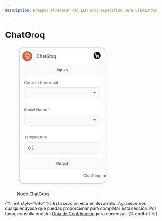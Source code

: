```yaml
---
description: Wrapper alrededor del LLM Groq específico para LlamaIndex.
---
```


# ChatGroq

<figure><img src="../../../../.gitbook/assets/up-015.png" alt="" width="299"><figcaption><p>Nodo ChatGroq</p></figcaption></figure>

{% hint style="info" %}
Esta sección está en desarrollo. Agradecemos cualquier ayuda que puedas proporcionar para completar esta sección. Por favor, consulta nuestra [Guía de Contribución](../../../../contributing/) para comenzar.
{% endhint %}
